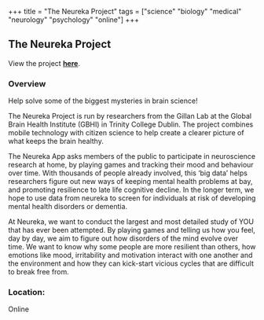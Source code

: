 +++
title = "The Neureka Project"
tags = ["science" "biology" "medical" "neurology" "psychology" "online"]
+++

## The Neureka Project

View the project [**here**](https://www.neureka.ie/).

### Overview

Help solve some of the biggest mysteries in brain science!

The Neureka Project is run by researchers from the Gillan Lab at the Global Brain Health Institute (GBHI) in Trinity College Dublin. The project combines mobile technology with citizen science to help create a clearer picture of what keeps the brain healthy.

The Neureka App asks members of the public to participate in neuroscience research at home, by playing games and tracking their mood and behaviour over time. With thousands of people already involved, this ‘big data’ helps researchers figure out new ways of keeping mental health problems at bay, and promoting resilience to late life cognitive decline. In the longer term, we hope to use data from neureka to screen for individuals at risk of developing mental health disorders or dementia.

At Neureka, we want to conduct the largest and most detailed study of YOU that has ever been attempted. By playing games and telling us how you feel, day by day, we aim to figure out how disorders of the mind evolve over time. We want to know why some people are more resilient than others, how emotions like mood, irritability and motivation interact with one another and the environment and how they can kick-start vicious cycles that are difficult to break free from.

### Location:
Online
